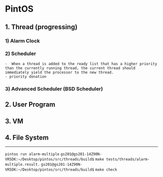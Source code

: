 # PintOS

## 1. Thread (progressing)
### 1) Alarm Clock
### 2) Scheduler
    -  When a thread is added to the ready list that has a higher priority than the currently running thread, the current thread should immediately yield the processor to the new thread.
    - priority donation
### 3) Advanced Scheduler (BSD Scheduler)

## 2. User Program

## 3. VM

## 4. File System

 -------------------------------------
`pintos run alarm-multiple`
`gs201@gs201-14Z90N-VR5DK:~/Desktop/pintos/src/threads/build$` `make tests/threads/alarm-multiple.result.`
`gs201@gs201-14Z90N-VR5DK:~/Desktop/pintos/src/threads/build$` `make check`